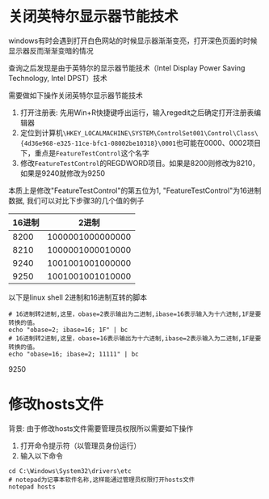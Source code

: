 # 关闭英特尔显示器节能技术

windows有时会遇到打开白色网站的时候显示器渐渐变亮，打开深色页面的时候显示器反而渐渐变暗的情况

查询之后发现是由于英特尔的显示器节能技术（Intel Display Power Saving Technology, Intel DPST）技术

需要做如下操作关闭英特尔显示器节能技术

1. 打开注册表: 先用Win+R快捷键呼出运行，输入regedit之后确定打开注册表编辑器
2. 定位到计算机`\HKEY_LOCALMACHINE\SYSTEM\ControlSet001\Control\Class\{4d36e968-e325-11ce-bfc1-08002be10318}\0001`也可能在0000、0002项目下，重点是`FeatureTestControl`这个名字
3. 修改`FeatureTestControl`的REGDWORD项目。如果是8200则修改为8210，如果是9240就修改为9250
    

本质上是修改"FeatureTestControl"的第五位为1, "FeatureTestControl"为16进制数据, 我们可以对比下步骤3的几个值的例子

| 16进制 | 2进制            |
|--------|------------------|
| 8200   | 1000001000000000 |
| 8210   | 1000001000010000 |
| 9240   | 1001001001000000 |
| 9250   | 1001001001010000 |

以下是linux shell 2进制和16进制互转的脚本
```shell
# 16进制转2进制,这里，obase=2表示输出为二进制,ibase=16表示输入为十六进制,1F是要转换的值。
echo "obase=2; ibase=16; 1F" | bc
# 16进制转2进制,这里，obase=16表示输出为十六进制,ibase=2表示输入为二进制,1F是要转换的值。
echo "obase=16; ibase=2; 11111" | bc
```


9250
# 修改hosts文件

背景: 由于修改hosts文件需要管理员权限所以需要如下操作

1. 打开命令提示符（以管理员身份运行）
2. 输入以下命令
```shell
cd C:\Windows\System32\drivers\etc
# notepad为记事本软件名称,这样能通过管理员权限打开hosts文件
notepad hosts
```

